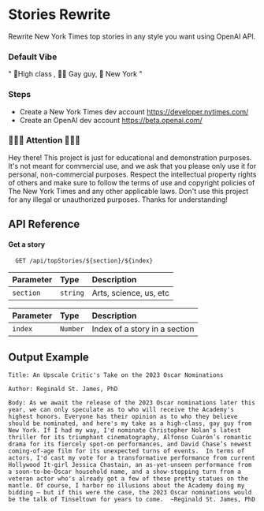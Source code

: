# Stories Rewrite
Rewrite New York Times top stories in any style you want using OpenAI API.

### Default  Vibe 
" 👠High class , 🏳️‍🌈 Gay guy, 🗽 New York "

### Steps
- Create a New York Times dev account https://developer.nytimes.com/
- Create an OpenAI dev account https://beta.openai.com/

### 👩🏼‍💻 Attention 🧑🏽‍💻
Hey there! This project is just for educational and demonstration purposes. It's not meant for commercial use, and we ask that you please only use it for personal, non-commercial purposes. Respect the intellectual property rights of others and make sure to follow the terms of use and copyright policies of The New York Times and any other applicable laws. Don't use this project for any illegal or unauthorized purposes. Thanks for understanding!


## API Reference

#### Get a story

```http
  GET /api/topStories/${section}/${index}
```

| Parameter | Type     | Description                |
| :-------- | :------- | :------------------------- |
| `section` | `string` | Arts, science, us, etc |


| Parameter | Type     | Description                       |
| :-------- | :------- | :-------------------------------- |
| `index`      | `Number` | Index of a story in a section  |





## Output Example

`Title: An Upscale Critic's Take on the 2023 Oscar Nominations`

`Author: Reginald St. James, PhD`

`Body: As we await the release of the 2023 Oscar nominations later this year, we can only speculate as to who will receive the Academy's highest honors. Everyone has their opinion as to who they believe should be nominated, and here's my take as a high-class, gay guy from New York.
If I had my way, I'd nominate Christopher Nolan’s latest thriller for its triumphant cinematography, Alfonso Cuarón’s romantic drama for its fiercely spot-on performances, and David Chase’s newest coming-of-age film for its unexpected turns of events. 
In terms of actors, I'd cast my vote for a transformative performance from current Hollywood It-girl Jessica Chastain, an as-yet-unseen performance from a soon-to-be-Oscar household name, and a show-stopping turn from a veteran actor who's already got a few of these pretty statues on the mantle. Of course, I harbor no illusions about the Academy doing my bidding — but if this were the case, the 2023 Oscar nominations would be the talk of Tinseltown for years to come. 
~Reginald St. James, PhD`
